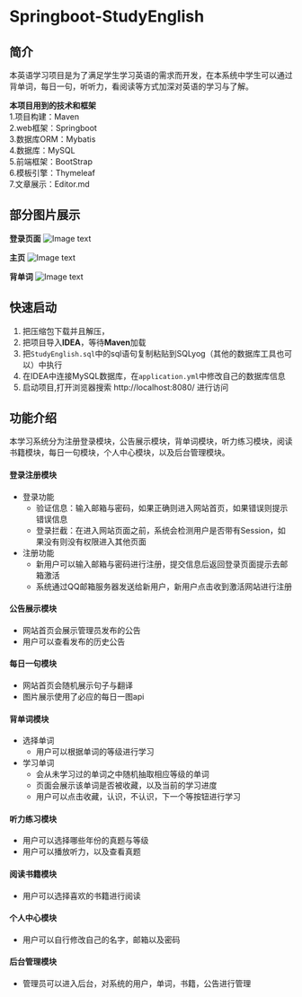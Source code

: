 # Springboot-StudyEnglish
## 简介
本英语学习项目是为了满足学生学习英语的需求而开发，在本系统中学生可以通过背单词，每日一句，听听力，看阅读等方式加深对英语的学习与了解。


**本项目用到的技术和框架**<br>
1.项目构建：Maven<br>
2.web框架：Springboot<br>
3.数据库ORM：Mybatis<br>
4.数据库：MySQL<br>
5.前端框架：BootStrap<br>
6.模板引擎：Thymeleaf<br>
7.文章展示：Editor.md<br>

## 部分图片展示
**登录页面**
![Image text](https://github.com/Weirdchun/Springboot-StudyEnglish/blob/master/src/main/resources/public/image/1.png)

**主页**
![Image text](https://github.com/Weirdchun/Springboot-StudyEnglish/blob/master/src/main/resources/public/image/2.png)

**背单词**
![Image text](https://github.com/Weirdchun/Springboot-StudyEnglish/blob/master/src/main/resources/public/image/3.png)

## 快速启动
1. 把压缩包下载并且解压，
2. 把项目导入**IDEA**，等待**Maven**加载
3. 把`StudyEnglish.sql`中的sql语句复制粘贴到SQLyog（其他的数据库工具也可以）中执行
4. 在IDEA中连接MySQL数据库，在`application.yml`中修改自己的数据库信息
5. 启动项目,打开浏览器搜索 http://localhost:8080/ 进行访问

## 功能介绍
本学习系统分为注册登录模块，公告展示模块，背单词模块，听力练习模块，阅读书籍模块，每日一句模块，个人中心模块，以及后台管理模块。
#### 登录注册模块
- 登录功能
    - 验证信息：输入邮箱与密码，如果正确则进入网站首页，如果错误则提示错误信息
    - 登录拦截：在进入网站页面之前，系统会检测用户是否带有Session，如果没有则没有权限进入其他页面
- 注册功能
    - 新用户可以输入邮箱与密码进行注册，提交信息后返回登录页面提示去邮箱激活
    - 系统通过QQ邮箱服务器发送给新用户，新用户点击收到激活网站进行注册
#### 公告展示模块
- 网站首页会展示管理员发布的公告
- 用户可以查看发布的历史公告

#### 每日一句模块
- 网站首页会随机展示句子与翻译
- 图片展示使用了必应的每日一图api

#### 背单词模块
- 选择单词
    - 用户可以根据单词的等级进行学习
- 学习单词
    - 会从未学习过的单词之中随机抽取相应等级的单词
    - 页面会展示该单词是否被收藏，以及当前的学习进度
    - 用户可以点击收藏，认识，不认识，下一个等按钮进行学习
  
#### 听力练习模块
- 用户可以选择哪些年份的真题与等级
- 用户可以播放听力，以及查看真题

#### 阅读书籍模块
- 用户可以选择喜欢的书籍进行阅读
#### 个人中心模块
- 用户可以自行修改自己的名字，邮箱以及密码

#### 后台管理模块
- 管理员可以进入后台，对系统的用户，单词，书籍，公告进行管理
